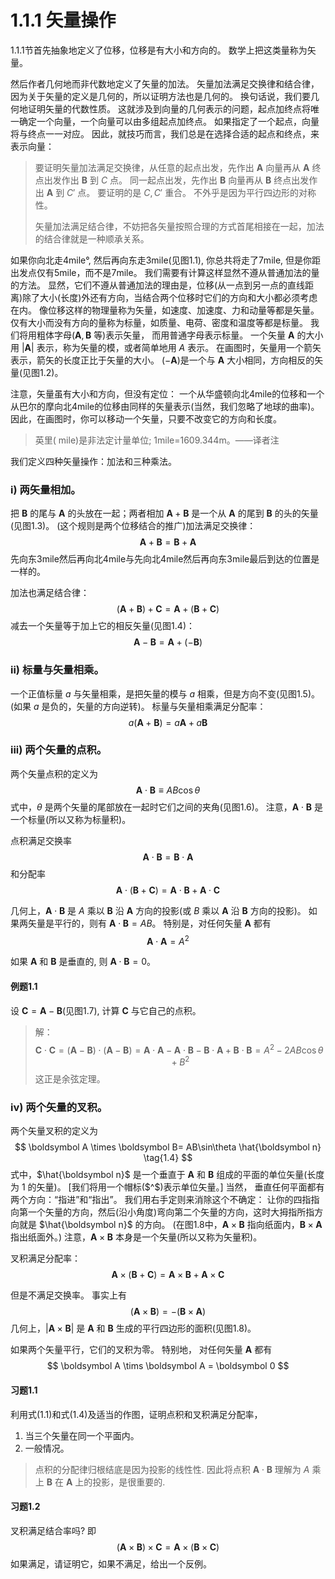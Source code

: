 # 1.1.1 矢量操作

1.1.1节首先抽象地定义了位移，位移是有大小和方向的。
数学上把这类量称为矢量。

然后作者几何地而非代数地定义了矢量的加法。
矢量加法满足交换律和结合律，因为关于矢量的定义是几何的，所以证明方法也是几何的。
换句话说，我们要几何地证明矢量的代数性质。
这就涉及到向量的几何表示的问题，起点加终点将唯一确定一个向量，一个向量可以由多组起点加终点。
如果指定了一个起点，向量将与终点一一对应。
因此，就技巧而言，我们总是在选择合适的起点和终点，来表示向量：

> 要证明矢量加法满足交换律，从任意的起点出发，先作出 $\bm A$ 向量再从 $\bm A$ 终点出发作出 $\bm B$ 到 $C$ 点。
> 同一起点出发，先作出 $\bm B$ 向量再从 $\bm B$ 终点出发作出 $\bm A$ 到 $C'$ 点。
> 要证明的是 $C, C'$ 重合。
> 不外乎是因为平行四边形的对称性。
> 
> 矢量加法满足结合律，不妨把各矢量按照合理的方式首尾相接在一起，加法的结合律就是一种顺承关系。


如果你向北走4mile°, 然后再向东走3mile(见图1.1), 你总共将走了7mile, 但是你距出发点仅有5mile，而不是7mile。
我们需要有计算这样显然不遵从普通加法的量的方法。
显然，它们不遵从普通加法的理由是，位移(从一点到另一点的直线距离)除了大小(长度)外还有方向，当结合两个位移时它们的方向和大小都必须考虑在内。
像位移这样的物理量称为矢量，如速度、加速度、力和动量等都是矢量。
仅有大小而没有方向的量称为标量，如质量、电荷、密度和温度等都是标量。
我们将用粗体字母($\boldsymbol A, \boldsymbol B$ 等)表示矢量， 而用普通字母表示标量。
一个矢量 $\boldsymbol A$ 的大小用 $|\boldsymbol A|$ 表示，称为矢量的模，或者简单地用 $A$ 表示。
在画图时，矢量用一个箭矢表示，箭矢的长度正比于矢量的大小。
($-\boldsymbol A$)是一个与 $\boldsymbol A$ 大小相同，方向相反的矢量(见图1.2)。

注意，矢量虽有大小和方向，但没有定位：
一个从华盛顿向北4mile的位移和一个从巴尔的摩向北4mile的位移由同样的矢量表示(当然，我们忽略了地球的曲率)。
因此，在画图时，你可以移动一个矢量，只要不改变它的方向和长度。

> 英里( mile)是非法定计量单位; 1mile=1609.344m。——译者注

我们定义四种矢量操作：加法和三种乘法。

### i) 两矢量相加。

把 $\boldsymbol B$ 的尾与 $\boldsymbol A$ 的头放在一起；两者相加 $\boldsymbol A + \boldsymbol B$ 是一个从 $\boldsymbol A$ 的尾到 $\boldsymbol B$ 的头的矢量(见图1.3)。
(这个规则是两个位移结合的推广)加法满足交换律：
$$
  \boldsymbol A + \boldsymbol B = \boldsymbol B + \boldsymbol A
$$
先向东3mile然后再向北4mile与先向北4mile然后再向东3mile最后到达的位置是一样的。

加法也满足结合律：
$$
  (\boldsymbol A+\boldsymbol B)+\boldsymbol C=\boldsymbol A+(\boldsymbol B+\boldsymbol C)
$$
减去一个矢量等于加上它的相反矢量(见图1.4)：
$$
  \boldsymbol A -\boldsymbol B =\boldsymbol A +( - \boldsymbol B)
$$

### ii) 标量与矢量相乘。

一个正值标量 $a$ 与矢量相乘，是把矢量的模与 $a$ 相乘，但是方向不变(见图1.5)。
(如果 $a$ 是负的，矢量的方向逆转)。
标量与矢量相乘满足分配率：
$$
  a(\boldsymbol A+\boldsymbol B) =a\boldsymbol A +a\boldsymbol B
$$

### iii) 两个矢量的点积。

两个矢量点积的定义为
$$
  \boldsymbol A \cdot \boldsymbol B ≡ A B \cos\theta
  \tag{1.1}
$$
式中，$\theta$ 是两个矢量的尾部放在一起时它们之间的夹角(见图1.6)。
注意，$\boldsymbol A \cdot \boldsymbol B$ 是一个标量(所以又称为标量积)。

点积满足交换率
$$
  \boldsymbol A \cdot \boldsymbol B = \boldsymbol B \cdot \boldsymbol A
$$
和分配率
$$
  \boldsymbol A \cdot (\boldsymbol B +\boldsymbol C)=\boldsymbol A \cdot \boldsymbol B +\boldsymbol A\cdot \boldsymbol C 
  \tag{1.2}
$$

几何上，$\boldsymbol A\cdot \boldsymbol B$ 是 $A$ 乘以 $\boldsymbol B$ 沿 $\boldsymbol A$ 方向的投影(或 $B$ 乘以 $\boldsymbol A$ 沿 $\boldsymbol B$ 方向的投影)。
如果两矢量是平行的，则有 $\boldsymbol A \cdot \boldsymbol B=AB$。
特别是，对任何矢量 $\boldsymbol A$ 都有
$$
  \boldsymbol A \cdot \boldsymbol A = A^2
  \tag{1.3}
$$

如果 $\boldsymbol A$ 和 $\boldsymbol B$ 是垂直的, 则 $\boldsymbol A \cdot \boldsymbol B =0$。

#### 例题1.1

设 $\boldsymbol C =\boldsymbol A - \boldsymbol B$(见图1.7), 计算 $\boldsymbol C$ 与它自己的点积。

> 解：
> $$
>   \boldsymbol C \cdot \boldsymbol C=(\boldsymbol A-\boldsymbol B)\cdot (\boldsymbol A-\boldsymbol B)= \boldsymbol A \cdot \boldsymbol A-\boldsymbol A \cdot \boldsymbol B -\boldsymbol B\cdot \boldsymbol A + \boldsymbol B\cdot \boldsymbol B = A^2 - 2AB\cos\theta + B^2
> $$
> 这正是余弦定理。

### iv) 两个矢量的叉积。

两个矢量叉积的定义为
$$
  \boldsymbol A \times \boldsymbol B= AB\sin\theta \hat{\boldsymbol n}
  \tag{1.4}
$$
式中，$\hat{\boldsymbol n}$ 是一个垂直于 $\boldsymbol A$ 和 $\boldsymbol B$ 组成的平面的单位矢量(长度为 $1$ 的矢量)。
[我们将用一个帽标($^$)表示单位矢量。]
当然， 垂直任何平面都有两个方向：“指进”和“指出”。
我们用右手定则来消除这个不确定：
让你的四指指向第一个矢量的方向，然后(沿小角度)弯向第二个矢量的方向，这时大拇指所指方向就是 $\hat{\boldsymbol n}$ 的方向。
(在图1.8中，$\boldsymbol A\times \boldsymbol B$ 指向纸面内，$\boldsymbol B\times \boldsymbol A$ 指出纸面外。)
注意，$\boldsymbol A\times \boldsymbol B$ 本身是一个矢量(所以又称为矢量积)。

叉积满足分配率：
$$
  \boldsymbol A \times (\boldsymbol B +\boldsymbol C) = \boldsymbol A \times \boldsymbol B + \boldsymbol A\times \boldsymbol C
  \tag{1.5}
$$

但是不满足交换率。
事实上有
$$
  (\boldsymbol A \times \boldsymbol B) = -(\boldsymbol B\times \boldsymbol  A)
  \tag{1.6}
$$
几何上，$|\boldsymbol A\times \boldsymbol B|$ 是 $\boldsymbol A$ 和 $\boldsymbol B$ 生成的平行四边形的面积(见图1.8)。

如果两个矢量平行，它们的叉积为零。
特别地， 对任何矢量 $\boldsymbol A$ 都有
$$
  \boldsymbol A \tims \boldsymbol A = \boldsymbol 0
$$

#### 习题1.1

利用式(1.1)和式(1.4)及适当的作图，证明点积和叉积满足分配率，
1) 当三个矢量在同一个平面内。
2) 一般情况。

> 点积的分配律归根结底是因为投影的线性性.
> 因此将点积 $\boldsymbol A \cdot \boldsymbol B$ 理解为 $A$ 乘上 $\boldsymbol B$ 在 $\boldsymbol A$ 上的投影，是很重要的.

#### 习题1.2

叉积满足结合率吗? 
即
$$
  (\boldsymbol A \times \boldsymbol B) \times \boldsymbol C= \boldsymbol A \times (\boldsymbol B\times \boldsymbol C)
$$
如果满足，请证明它，如果不满足，给出一个反例。
